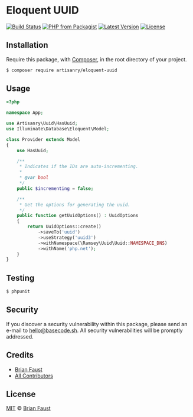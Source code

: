 # Eloquent UUID

[![Build Status](https://img.shields.io/travis/artisanry/Eloquent-UUID/master.svg?style=flat-square)](https://travis-ci.org/artisanry/Eloquent-UUID)
[![PHP from Packagist](https://img.shields.io/packagist/php-v/artisanry/eloquent-uuid.svg?style=flat-square)]()
[![Latest Version](https://img.shields.io/github/release/artisanry/Eloquent-UUID.svg?style=flat-square)](https://github.com/artisanry/Eloquent-UUID/releases)
[![License](https://img.shields.io/packagist/l/artisanry/Eloquent-UUID.svg?style=flat-square)](https://packagist.org/packages/artisanry/Eloquent-UUID)

## Installation

Require this package, with [Composer](https://getcomposer.org/), in the root directory of your project.

``` bash
$ composer require artisanry/eloquent-uuid
```

## Usage

``` php
<?php

namespace App;

use Artisanry\Uuid\HasUuid;
use Illuminate\Database\Eloquent\Model;

class Provider extends Model
{
    use HasUuid;

    /**
     * Indicates if the IDs are auto-incrementing.
     *
     * @var bool
     */
    public $incrementing = false;

    /**
     * Get the options for generating the uuid.
     */
    public function getUuidOptions() : UuidOptions
    {
        return UuidOptions::create()
            ->saveTo('uuid')
            ->useStrategy('uuid3')
            ->withNamespace(\Ramsey\Uuid\Uuid::NAMESPACE_DNS)
            ->withName('php.net');
    }
}

```

## Testing

``` bash
$ phpunit
```

## Security

If you discover a security vulnerability within this package, please send an e-mail to hello@basecode.sh. All security vulnerabilities will be promptly addressed.

## Credits

- [Brian Faust](https://github.com/faustbrian)
- [All Contributors](../../contributors)

## License

[MIT](LICENSE) © [Brian Faust](https://basecode.sh)
